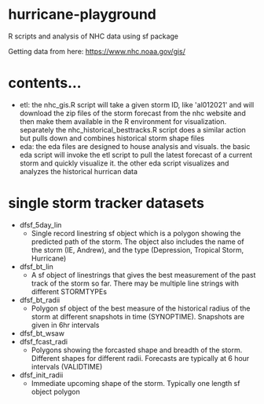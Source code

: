 # hurricane-playground
R scripts and analysis of NHC data using sf package

Getting data from here: https://www.nhc.noaa.gov/gis/

# contents...
- etl: the nhc_gis.R script will take a given storm ID, like 'al012021' and will download the zip files of the storm forecast from the nhc website and then make them available in the R environment for visualization. separately the nhc_historical_besttracks.R script does a similar action but pulls down and combines historical storm shape files
- eda: the eda files are designed to house analysis and visuals. the basic eda script will invoke the etl script to pull the latest forecast of a current storm and quickly visualize it. the other eda script visualizes and analyzes the historical hurrican data

# single storm tracker datasets
- dfsf_5day_lin
  - Single record linestring sf object which is a polygon showing the predicted path of the storm. The object also includes the name of the storm (IE, Andrew), and the type (Depression, Tropical Storm, Hurricane)
- dfsf_bt_lin
  - A sf object of linestrings that gives the best measurement of the past track of the storm so far. There may be multiple line strings with different STORMTYPEs
- dfsf_bt_radii
  - Polygon sf object of the best measure of the historical radius of the storm at different snapshots in time (SYNOPTIME). Snapshots are given in 6hr intervals
- dfsf_bt_wsaw
- dfsf_fcast_radi
  - Polygons showing the forcasted shape and breadth of the storm. Different shapes for different radii. Forecasts are typically at 6 hour intervals (VALIDTIME)
- dfsf_init_radii
  - Immediate upcoming shape of the storm. Typically one length sf object polygon
